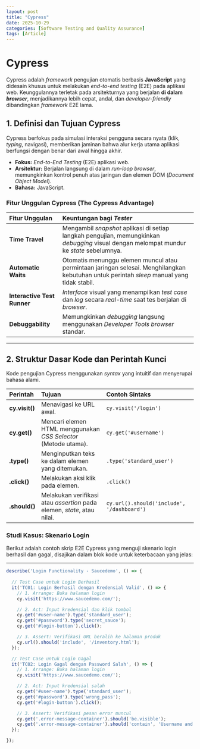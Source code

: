 ```yaml
---
layout: post
title: "Cypress"
date: 2025-10-29
categories: [Software Testing and Quality Assurance]
tags: [Article]
---
```

# Cypress

Cypress adalah *framework* pengujian otomatis berbasis **JavaScript** yang didesain khusus untuk melakukan *end-to-end testing* (E2E) pada aplikasi web. Keunggulannya terletak pada arsitekturnya yang berjalan **di dalam *browser***, menjadikannya lebih cepat, andal, dan *developer-friendly* dibandingkan *framework* E2E lama.

## 1. Definisi dan Tujuan Cypress

Cypress berfokus pada simulasi interaksi pengguna secara nyata (klik, *typing*, navigasi), memberikan jaminan bahwa alur kerja utama aplikasi berfungsi dengan benar dari awal hingga akhir.

* **Fokus:** *End-to-End Testing* (E2E) aplikasi web.
* **Arsitektur:** Berjalan langsung di dalam *run-loop* *browser*, memungkinkan kontrol penuh atas jaringan dan elemen DOM (*Document Object Model*).
* **Bahasa:** JavaScript.

### Fitur Unggulan Cypress (The Cypress Advantage)

| Fitur Unggulan | Keuntungan bagi *Tester* |
| :--- | :--- |
| **Time Travel** | Mengambil *snapshot* aplikasi di setiap langkah pengujian, memungkinkan *debugging* visual dengan melompat mundur ke *state* sebelumnya. |
| **Automatic Waits** | Otomatis menunggu elemen muncul atau permintaan jaringan selesai. Menghilangkan kebutuhan untuk perintah *sleep* manual yang tidak stabil. |
| **Interactive Test Runner** | *Interface* visual yang menampilkan *test case* dan *log* secara *real-time* saat tes berjalan di *browser*. |
| **Debuggability** | Memungkinkan *debugging* langsung menggunakan *Developer Tools* *browser* standar. |

---

## 2. Struktur Dasar Kode dan Perintah Kunci

Kode pengujian Cypress menggunakan *syntax* yang intuitif dan menyerupai bahasa alami.

| Perintah | Tujuan | Contoh Sintaks |
| :--- | :--- | :--- |
| **cy.visit()** | Menavigasi ke URL awal. | `cy.visit('/login')` |
| **cy.get()** | Mencari elemen HTML menggunakan *CSS Selector* (Metode utama). | `cy.get('#username')` |
| **.type()** | Menginputkan teks ke dalam elemen yang ditemukan. | `.type('standard_user')` |
| **.click()** | Melakukan aksi klik pada elemen. | `.click()` |
| **.should()** | Melakukan verifikasi atau *assertion* pada elemen, *state*, atau nilai. | `cy.url().should('include', '/dashboard')` |

### Studi Kasus: Skenario Login

Berikut adalah contoh skrip E2E Cypress yang menguji skenario login berhasil dan gagal, disajikan dalam blok kode untuk keterbacaan yang jelas:

--- 

```javascript
describe('Login Functionality - Saucedemo', () => {
  
  // Test Case untuk Login Berhasil
  it('TC01: Login Berhasil dengan Kredensial Valid', () => {
    // 1. Arrange: Buka halaman login
    cy.visit('https://www.saucedemo.com/');

    // 2. Act: Input kredensial dan klik tombol
    cy.get('#user-name').type('standard_user');
    cy.get('#password').type('secret_sauce');
    cy.get('#login-button').click();

    // 3. Assert: Verifikasi URL beralih ke halaman produk
    cy.url().should('include', '/inventory.html');
  });

  // Test Case untuk Login Gagal
  it('TC02: Login Gagal dengan Password Salah', () => {
    // 1. Arrange: Buka halaman login
    cy.visit('https://www.saucedemo.com/');

    // 2. Act: Input kredensial salah
    cy.get('#user-name').type('standard_user');
    cy.get('#password').type('wrong_pass');
    cy.get('#login-button').click();

    // 3. Assert: Verifikasi pesan error muncul
    cy.get('.error-message-container').should('be.visible');
    cy.get('.error-message-container').should('contain', 'Username and password do not match');
  });

});